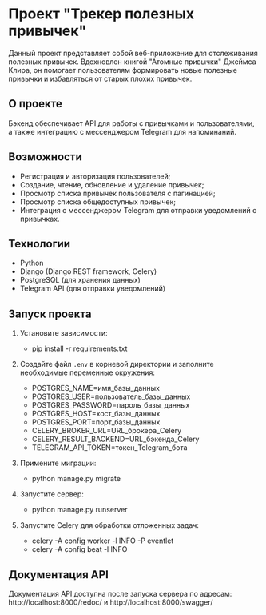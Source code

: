 # Проект "Трекер полезных привычек"

Данный проект представляет собой веб-приложение для отслеживания полезных привычек.
Вдохновлен книгой "Атомные привычки" Джеймса Клира, он помогает пользователям
формировать новые полезные привычки и избавляться от старых плохих привычек.

## О проекте

Бэкенд обеспечивает API для работы
с привычками и пользователями, а также интеграцию с мессенджером Telegram для
напоминаний.

## Возможности

- Регистрация и авторизация пользователей;
- Создание, чтение, обновление и удаление привычек;
- Просмотр списка привычек пользователя с пагинацией;
- Просмотр списка общедоступных привычек;
- Интеграция с мессенджером Telegram для отправки уведомлений о привычках.

## Технологии

- Python
- Django (Django REST framework, Celery)
- PostgreSQL (для хранения данных)
- Telegram API (для отправки уведомлений)

## Запуск проекта

1. Установите зависимости:
    - pip install -r requirements.txt

2. Создайте файл `.env` в корневой директории и заполните необходимые переменные окружения:
    - POSTGRES_NAME=имя_базы_данных
    - POSTGRES_USER=пользователь_базы_данных
    - POSTGRES_PASSWORD=пароль_базы_данных
    - POSTGRES_HOST=хост_базы_данных
    - POSTGRES_PORT=порт_базы_данных
    - CELERY_BROKER_URL=URL_брокера_Celery
    - CELERY_RESULT_BACKEND=URL_бэкенда_Celery
    - TELEGRAM_API_TOKEN=токен_Telegram_бота

3. Примените миграции:
    - python manage.py migrate

4. Запустите сервер:
    - python manage.py runserver

5. Запустите Celery для обработки отложенных задач:
    - celery -A config worker -l INFO -P eventlet
    - celery -A config beat -l INFO 


## Документация API

Документация API доступна после запуска сервера по адресам: http://localhost:8000/redoc/ и http://localhost:8000/swagger/
